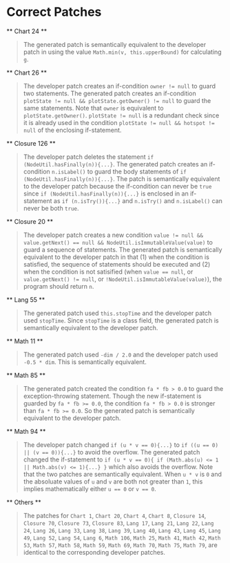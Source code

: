 # Correct Patches

** Chart 24 **
> The generated patch is semantically equivalent to the developer patch in using the value `Math.min(v, this.upperBound)` for calculating `g`.

** Chart 26 **
> The developer patch creates an if-condition `owner != null` to guard two statements. The generated patch creates an if-condition `plotState != null && plotState.getOwner() != null` to guard the same statements. Note that `owner` is equivalent to `plotState.getOwner()`. `plotState != null` is a redundant check since it is already used in the condition `plotState != null && hotspot != null` of the enclosing if-statement.

** Closure 126 **
> The developer patch deletes the statement `if (NodeUtil.hasFinally(n)){...}`. The generated patch creates an if-condition `n.isLabel()` to guard the body statements of `if (NodeUtil.hasFinally(n)){...}`. The patch is semantically equivalent to the developer patch because the if-condition can never be `true` since `if (NodeUtil.hasFinally(n)){...}` is enclosed in an if-statement as `if (n.isTry()){...}` and `n.isTry()` and `n.isLabel()` can never be both `true`.

** Closure 20 **
> The developer patch creates a new condition `value != null && value.getNext() == null && NodeUtil.isImmutableValue(value)` to guard a sequence of statements. The generated patch is semantically equivalent to the developer patch in that (1) when the condition is satisfied, the sequence of statements should be executed and (2) when the condition is not satisified (when `value == null`, or `value.getNext() != null`, or `!NodeUtil.isImmutableValue(value)`), the program should return `n`.

** Lang 55 **
> The generated patch used `this.stopTime` and the developer patch used `stopTime`. Since `stopTime` is a class field, the generated patch is semantically equivalent to the developer patch.

** Math 11 **
> The generated patch used `-dim / 2.0` and the developer patch used `-0.5 * dim`. This is semantically equivalent.

** Math 85 **
> The generated patch created the condition `fa * fb > 0.0` to guard the exception-throwing statement. Though the new if-statement is guarded by `fa * fb >= 0.0`, the condition `fa * fb > 0.0` is stronger than `fa * fb >= 0.0`. So the generated patch is semantically equivalent to the developer patch.

** Math 94 **
> The developer patch changed `if (u * v == 0){...}` to `if ((u == 0) || (v == 0)){...}` to avoid the overflow. The generated patch changed the if-statement to `if (u * v == 0){ if (Math.abs(u) <= 1 || Math.abs(v) <= 1){...} }` which also avoids the overflow. Note that the two patches are semantically equivalent. When `u * v` is `0` and the absoluate values of `u` and `v` are both not greater than `1`, this implies mathematically either `u == 0` or `v == 0`.

** Others **
> The patches for `Chart 1`, `Chart 20`, `Chart 4`, `Chart 8`, `Closure 14`, `Closure 70`, `Closure 73`, `Closure 83`, `Lang 17`, `Lang 21`, `Lang 22`, `Lang 24`, `Lang 26`, `Lang 33`, `Lang 38`, `Lang 39`, `Lang 40`, `Lang 43`, `Lang 45`, `Lang 49`, `Lang 52`, `Lang 54`, `Lang 6`, `Math 106`, `Math 25`, `Math 41`, `Math 42`, `Math 53`, `Math 57`, `Math 58`, `Math 59`, `Math 69`, `Math 70`, `Math 75`, `Math 79`,  are identical to the corresponding developer patches.

